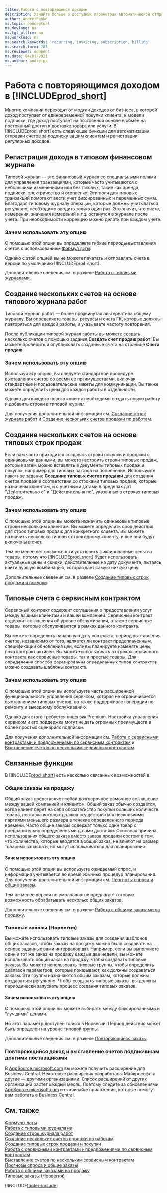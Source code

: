 ```yaml
---
title: Работа с повторяющимся доходом
description: Узнайте больше о доступных параметрах автоматической отправке счетов по подписке вашим клиентам и регистрации регулярных доходов.
author: AndreiPanko
ms.topic: conceptual
ms.devlang: na
ms.tgt_pltfrm: na
ms.workload: na
ms.search.keywords: 'recurring, invoicing, subscription, billing'
ms.search.form: 283
ms.reviewer: edupont
ms.date: 04/01/2021
ms.author: andreipa
---
```

# <a name="work-with-recurring-revenue-in-"></a><a name="work-with-recurring-revenue-in-"></a><a name="work-with-recurring-revenue-in-"></a>Работа с повторяющимся доходом в [!INCLUDE[prod_short](includes/prod_short.md)]

Многие компании переходят от модели доходов от бизнеса, в которой доход поступает от единовременной покупки клиента, к модели подписки, где доход поступает на постоянной основе в обмен на постоянный доступ к доставке товара или услуги.
В [!INCLUDE[prod_short](includes/prod_short.md)] есть следующие функции для автоматизации отправки счетов за подписку вашим клиентам и регистрации регулярных доходов. 

## <a name="register-revenue-with-a-recurring-general-journal"></a><a name="register-revenue-with-a-recurring-general-journal"></a><a name="register-revenue-with-a-recurring-general-journal"></a>Регистрация дохода в типовом финансовом журнале

Типовой журнал — это финансовый журнал со специальными полями для управления транзакциями, которые часто учитываются с небольшими изменениями или без таковых, такие как аренда, подписки, электричество и отопление. Эти поля для типовых транзакций помогают вести учет фиксированных и переменных сумм. Благодаря типовому журналу операции, которые должны учитываться регулярно, необходимо вводить только один раз. Это значит, что счета, измерения, значения измерений и т.д. останутся в журнале после учета. При необходимости коррекцию можно делать при каждом учете.

### <a name="why-use-this-option"></a><a name="why-use-this-option"></a><a name="why-use-this-option"></a>Зачем использовать эту опцию

С помощью этой опции вы определяете гибкие периоды выставления счетов с использованием [Формул даты](ui-enter-date-ranges.md#use-date-formulas).

Однако с этой опцией вы не можете печатать и отправлять счета в версии по умолчанию [!INCLUDE[prod_short](includes/prod_short.md)].  

Дополнительные сведения см. в разделе [Работа с типовыми журналами](ui-work-general-journals.md#work-with-recurring-journals).  

## <a name="create-multiple-invoices-based-on-a-recurring-job-journal"></a><a name="create-multiple-invoices-based-on-a-recurring-job-journal"></a><a name="create-multiple-invoices-based-on-a-recurring-job-journal"></a>Создание нескольких счетов на основе типового журнала работ

Типовой журнал работ — более продвинутая альтернатива общему журналу. Вы определяете товары, ресурсы и счета ГК, которые должны повторяться для каждой работы, и указываете частоту повторения.  

После публикации типовой журнал работы вы можете создать несколько счетов с помощью задания **Создать счет продаж работ**. Вы можете проверить и опубликовать созданные счета на странице **Счета продаж**.

### <a name="why-use-this-option-1"></a><a name="why-use-this-option-1"></a><a name="why-use-this-option-1"></a>Зачем использовать эту опцию

Используя эту опцию, вы следуете стандартной процедуре выставления счетов со всеми ее преимуществами, включая стандартные и пользовательские макеты для коммуникации. Вы также можете определить цены для каждой работы в отдельности.

Однако для каждого нового клиента необходимо создать новую работу и добавить строки в типовой журнал. 

Для получения дополнительной информации см. [Создание строк журнала работ](projects-how-record-job-usage.md#to-create-job-journal-lines-manually) и [Создание нескольких счетов продажи по работам](projects-how-invoice-jobs.md#to-create-multiple-job-sales-invoices).

## <a name="create-multiple-invoices-based-on-recurring-sales-lines"></a><a name="create-multiple-invoices-based-on-recurring-sales-lines"></a><a name="create-multiple-invoices-based-on-recurring-sales-lines"></a>Создание нескольких счетов на основе типовых строк продаж

Если вам часто приходится создавать строки покупки и продажи с одинаковыми данными, вы можете настроить строки типовых продаж, которые затем можно вставлять в документы типовых продаж и покупок, например для типовых заказов на пополнение. Используйте пакетное задание **Создание типовых счетов продажи** для создания счетов продаж в соответствии со строками типовых продаж, которые назначены клиентам, и с учетными датами в пределах дат "Действительно с" и "Действительно по", указанных в строках типовых продаж.  

### <a name="why-use-this-option-2"></a><a name="why-use-this-option-2"></a><a name="why-use-this-option-2"></a>Зачем использовать эту опцию

С помощью этой опции вы можете назначить одинаковые типовые строки нескольким клиентам. Вы можете определить срок действия для строк типовых продаж для конкретного клиента. Вы можете назначить несколько типовых строк одному клиенту, и все они будут включены в счет.

Тем не менее нет возможности установить фиксированные цены на товары, потому что [!INCLUDE[prod_short](includes/prod_short.md)] будет использовать актуальные цены и скидки, действительные на дату документа, пытаясь найти лучшую комбинацию, которая дает самую низкую цену.  

Дополнительные сведения см. в разделе [Создание типовых строк продажи и покупки](sales-how-work-standard-lines.md).

## <a name="recurring-invoices-with-service-contract"></a><a name="recurring-invoices-with-service-contract"></a><a name="recurring-invoices-with-service-contract"></a>Типовые счета с сервисным контрактом

Сервисный контракт содержит соглашения о предоставлении услуг между вашими клиентами и вашей компанией. Сервисный контракт содержит соглашения об уровне обслуживания, а также сервисные товары, которые обслуживаются в рамках данного контракта.  

Вы можете определить начальную дату контракта, период выставления счетов, независимо от того, является ли контракт предоплаченным, спецификации обновления цен, если вы планируете изменять цены, пока контракт активен. Вы можете использовать в строках сервисного контракта как сервисные товары, так и простые товары.
Для определения способа формирования определенных типов контрактов можно создавать шаблоны контракта.  

### <a name="why-use-this-option-3"></a><a name="why-use-this-option-3"></a><a name="why-use-this-option-3"></a>Зачем использовать эту опцию

С помощью этой опции вы используете часть расширенной функциональности управления сервисом, которая не ограничивается выставлением типовых счетов, но также поддерживает операции по ремонту и выездному обслуживанию.

Однако для этого требуется лицензия Premium. Настройка управления сервисом и его поддержка могут не дать огромных преимуществ в более простых сценариях подписки.  

Для получения дополнительной информации см. [Работа с сервисными контрактами и предложениями по сервисным контрактам](service-how-to-create-service-contracts-and-service-contract-quotes.md) и [Выставление счетов по нескольким сервисным контрактам](service-how-create-invoices.md#to-invoice-several-service-contracts).

## <a name="related-features"></a><a name="related-features"></a><a name="related-features"></a>Связанные функции
В [!INCLUDE[prod_short](includes/prod_short.md)] есть несколько связанных возможностей в.

### <a name="blanket-sales-orders"></a><a name="blanket-sales-orders"></a><a name="blanket-sales-orders"></a>Общие заказы на продажу

Общий заказ представляет собой долгосрочное рамочное соглашение между вашей компанией и клиентом.
Общий заказ обычно создается, когда клиент берет на себя обязательство покупки больших количеств товара, поставка которых должна осуществляться несколькими партиями меньшего размера в течение определенного периода времени. Часто общие заказы содержат только один товар с предварительно определенными датами доставки. Основная причина использования общего заказа вместо заказа продажи состоит в том, что количества, которые вводятся в общий заказ, не влияют на размер товарных запасов и, но могут использоваться для планирования.

#### <a name="why-use-this-option-4"></a><a name="why-use-this-option-4"></a><a name="why-use-this-option-4"></a>Зачем использовать эту опцию

С помощью этой опции вы используете ожидаемый спрос, и информация учитывается во время обычных процедур планирования. Для получения дополнительной информации см. [Прогнозы спроса и общие заказы](design-details-central-concepts-of-the-planning-system.md#demand-forecasts-and-blanket-orders).  

Тем не менее версия по умолчанию не предлагает готовую возможность обрабатывать несколько общих заказов.

Дополнительные сведения см. в разделе [Работа с общими заказами на продажу](sales-how-to-create-blanket-sales-orders.md).

### <a name="recurring-orders-norway"></a><a name="recurring-orders-norway"></a><a name="recurring-orders-norway"></a>Типовые заказы (Норвегия)

Вы можете использовать типовые заказы для создания шаблонов общих заказов, чтобы заказы на продажу можно было создавать на основе заданных вами интервалов дат. Например, если вы выполняете один и тот же заказ на продажу каждые две недели, вы можете использовать общий заказ на продажу, чтобы создавать типовые заказы.
Вы можете использовать типовые группы, чтобы определить диапазон параметров, которые показывают, как должны создаваться заказы. Эти группы назначаются общим заказам, которые должны создаваться регулярно. Чтобы создавать типовые заказы, вы должны периодически запускать процесс создания типовых заказов. 

#### <a name="why-use-this-option-5"></a><a name="why-use-this-option-5"></a><a name="why-use-this-option-5"></a>Зачем использовать эту опцию

С помощью этой опции вы можете выбирать между фиксированными и "лучшими" ценами.

Но этот параметр доступен только в Норвегии. Период действия может быть определен на уровне типовой группы.

Дополнительные сведения см. в разделе [Повторяющиеся заказы](LocalFunctionality/Norway/recurring-orders.md).

### <a name="recurring-revenue-and-subscription-billing-by-other-providers"></a><a name="recurring-revenue-and-subscription-billing-by-other-providers"></a><a name="recurring-revenue-and-subscription-billing-by-other-providers"></a>Повторяющийся доход и выставление счетов подписчикам другими поставщиками

В [AppSource.microsoft.com](https://appsource.microsoft.com/) вы можете получить расширение для Business Central. Некоторые расширения разработаны Майкрософт, а другие — другими организациями. Список расширений от других организаций растет каждый месяц. Поэтому следите за обновлениями [AppSource.microsoft.com](https://go.microsoft.com/fwlink/?linkid=2081646) и скачивайте приложения, которые помогут вам работать в Business Central.  

## <a name="see-also"></a><a name="see-also"></a><a name="see-also"></a>См. также

[Формулы даты](ui-enter-date-ranges.md#use-date-formulas)  
[Работа с типовыми журналами](ui-work-general-journals.md#work-with-recurring-journals)  
[Создание строк журнала работ](projects-how-record-job-usage.md#to-create-job-journal-lines-manually)  
[Создание нескольких счетов продажи по работам](projects-how-invoice-jobs.md#to-create-multiple-job-sales-invoices)  
[Создание типовых строк продажи и покупки](sales-how-work-standard-lines.md)  
[Работа с сервисными контрактами и предложениями по сервисным контрактам](service-how-to-create-service-contracts-and-service-contract-quotes.md)  
[Выставление счетов по нескольким сервисным контрактам](service-how-create-invoices.md#to-invoice-several-service-contracts)  
[Прогнозы спроса и общие заказы](design-details-central-concepts-of-the-planning-system.md#demand-forecasts-and-blanket-orders)  
[Работа с общими заказами на продажу](sales-how-to-create-blanket-sales-orders.md)  
[Типовые заказы (Норвегия)](LocalFunctionality/Norway/recurring-orders.md)  


[!INCLUDE[footer-include](includes/footer-banner.md)]
